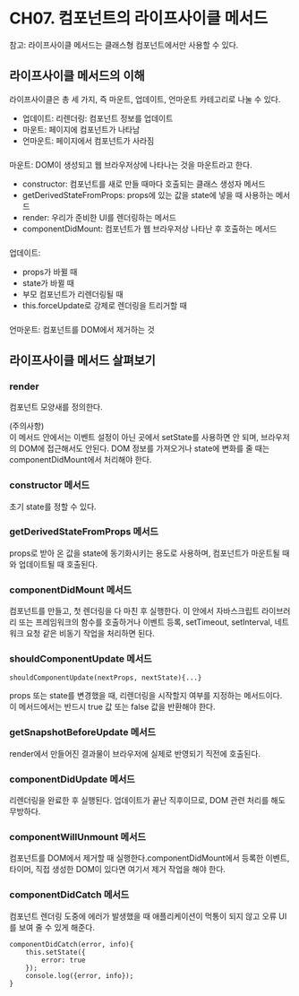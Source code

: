 # CH07. 컴포넌트의 라이프사이클 메서드

참고: 라이프사이클 메서드는 클래스형 컴포넌트에서만 사용할 수 있다.

## 라이프사이클 메서드의 이해
라이프사이클은 총 세 가지, 즉 마운트, 업데이트, 언마운트 카테고리로 나눌 수 있다.
- 업데이트: 리렌더링: 컴포넌트 정보를 업데이트
- 마운트: 페이지에 컴포넌트가 나타남
- 언마운트: 페이지에서 컴포넌트가 사라짐

###
마운트: DOM이 생성되고 웹 브라우저상에 나타나는 것을 마운트라고 한다. 
- constructor: 컴포넌트를 새로 만들 때마다 호출되는 클래스 생성자 메서드
- getDerivedStateFromProps: props에 있는 값을 state에 넣을 때 사용하는 메서드
- render: 우리가 준비한 UI를 렌더링하는 메서드
- componentDidMount: 컴포넌트가 웹 브라우저상 나타난 후 호출하는 메서드
###
업데이트: 
- props가 바뀔 때
- state가 바뀔 때
- 부모 컴포넌트가 리렌더링될 때
- this.forceUpdate로 강제로 렌더링을 트리거할 때
###
언마운트: 컴포넌트를 DOM에서 제거하는 것

## 라이프사이클 메서드 살펴보기
###  render
컴포넌트 모양새를 정의한다.<br>

(주의사항)<br>
이 메서드 안에서는 이벤트 설정이 아닌 곳에서 setState를 사용하면 안 되며, 브라우저의 DOM에 접근해서도 안된다. DOM 정보를 가져오거나 state에 변화를 줄 때는 componentDidMount에서 처리해야 한다.

### constructor 메서드
초기 state를 정할 수 있다.

### getDerivedStateFromProps 메서드
props로 받아 온 값을 state에 동기화시키는 용도로 사용하며, 컴포넌트가 마운트될 때와 업데이트될 때 호출된다.

### componentDidMount 메서드
컴포넌트를 만들고, 첫 렌더링을 다 마친 후 실행한다. 이 안에서 자바스크립트 라이브러리 또는 프레임워크의 함수를 호출하거나 이벤트 등록, setTimeout, setInterval, 네트워크 요청 같은 비동기 작업을 처리하면 된다.

### shouldComponentUpdate 메서드
```
shouldComponentUpdate(nextProps, nextState){...}
```
props 또는 state를 변경했을 때, 리렌더링을 시작할지 여부를 지정하는 메서드이다. 이 메서드에서는 반드시 true 값 또는 false 값을 반환해야 한다.

### getSnapshotBeforeUpdate 메서드
render에서 만들어진 결과물이 브라우저에 실제로 반영되기 직전에 호출된다.

### componentDidUpdate 메서드
리렌더링을 완료한 후 실행된다. 업데이트가 끝난 직후이므로, DOM 관련 처리를 해도 무방하다.

### componentWillUnmount 메서드
컴포넌트를 DOM에서 제거할 때 실행한다.componentDidMount에서 등록한 이벤트, 타이머, 직접 생성한 DOM이 있다면 여기서 제거 작업을 해야 한다.

### componentDidCatch 메서드
컴포넌트 렌더링 도중에 에러가 발생했을 때 애플리케이션이 먹통이 되지 않고 오류 UI를 보여 줄 수 있게 해준다. 
```
componentDidCatch(error, info){
    this.setState({
        error: true
    });
    console.log({error, info});
}
```


